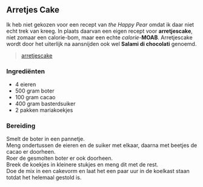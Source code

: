 ## Arretjes Cake  
Ik heb niet gekozen voor een recept van _the Happy Pear_ omdat ik daar niet echt trek van kreeg. In plaats daarvan een eigen recept voor **arretjescake**, niet zomaar 
een calorie-bom, maar een echte _calorie_-**MOAB**. Arretjescake wordt door het uiterlijk na aansnijden ook wel **Salami di chocolati** genoemd.  
>[arretjescake](arretjescake.jpg)  

### Ingrediënten

* 4 eieren
* 500 gram boter
* 100 gram cacao
* 400 gram basterdsuiker
* 2 pakken mariakoekjes


### Bereiding

Smelt de boter in een pannetje.  
Meng ondertussen de eieren en de suiker met elkaar, daarna met beetjes de cacao er doorheen.  
Roer de gesmolten boter er ook doorheen.  
Breek de koekjes in kleinere stukjes en meng dit met de rest.  
Doe de mix in een cakevorm en laat het een paar uur in de koelkast staan totdat het helemaal gestold is.
